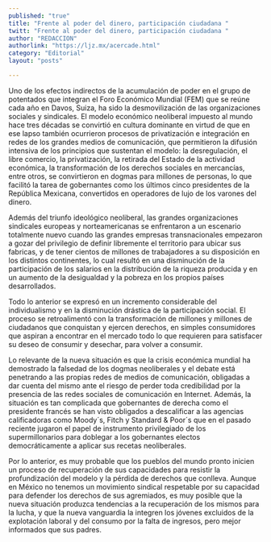```yaml
---
published: "true"
title: "Frente al poder del dinero, participación ciudadana "
twitt: "Frente al poder del dinero, participación ciudadana "
author: "REDACCION"
authorlink: "https://ljz.mx/acercade.html"
category: "Editorial"
layout: "posts"

---
```



  Uno de los efectos indirectos de la acumulación de poder en el grupo de potentados que integran el Foro Económico Mundial (FEM) que se reúne cada año en Davos, Suiza, ha sido la desmovilización de las organizaciones sociales y sindicales. El modelo económico neoliberal impuesto al mundo hace tres décadas se convirtió en cultura dominante en virtud de que en ese lapso también ocurrieron procesos de privatización e integración en redes de los grandes medios de comunicación, que permitieron la difusión intensiva de los principios que sustentan el modelo: la desregulación, el libre comercio, la privatización, la retirada del Estado de la actividad económica, la transformación de los derechos sociales en mercancías, entre otros, se convirtieron en dogmas para millones de personas, lo que facilitó la tarea de gobernantes como los últimos cinco presidentes de la República Mexicana, convertidos en operadores de lujo de los varones del dinero.



  Además del triunfo ideológico neoliberal, las grandes organizaciones sindicales europeas y norteamericanas se enfrentaron a un escenario totalmente nuevo cuando las grandes empresas transnacionales empezaron a gozar del privilegio de definir libremente el territorio para ubicar sus fabricas, y de tener cientos de millones de trabajadores a su disposición en los distintos continentes, lo cual resultó en una disminución de la participación de los salarios en la distribución de la riqueza producida y en un aumento de la desigualdad y la pobreza en los propios países desarrollados.



  Todo lo anterior se expresó en un incremento considerable del individualismo y en la disminución drástica de la participación social. El proceso se retroalimentó con la transformación de millones y millones de ciudadanos que conquistan y ejercen derechos, en simples consumidores que aspiran a encontrar en el mercado todo lo que requieren para satisfacer su deseo de consumir y desechar, para volver a consumir.



  Lo relevante de la nueva situación es que la crisis económica mundial ha demostrado la falsedad de los dogmas neoliberales y el debate está penetrando a las propias redes de medios de comunicación, obligadas a dar cuenta del mismo ante el riesgo de perder toda credibilidad por la presencia de las redes sociales de comunicación en Internet. Además, la situación es tan complicada que gobernantes de derecha como el presidente francés se han visto obligados a descalificar a las agencias calificadoras como Moody´s, Fitch y Standard & Poor´s que en el pasado reciente jugaron el papel de instrumento privilegiado de los supermillonarios para doblegar a los gobernantes electos democráticamente a aplicar sus recetas neoliberales.



  Por lo anterior, es muy probable que los pueblos del mundo pronto inicien un proceso de recuperación de sus capacidades para resistir la profundización del modelo y la pérdida de derechos que conlleva. Aunque en México no tenemos un movimiento sindical respetable por su capacidad para defender los derechos de sus agremiados, es muy posible que la nueva situación produzca tendencias a la recuperación de los mismos para la lucha, y que la nueva vanguardia la integren los jóvenes excluidos de la explotación laboral y del consumo por la falta de ingresos, pero mejor informados que sus padres.

